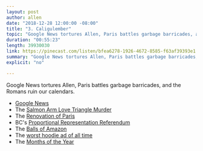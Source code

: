 ```yaml
---
layout: post
author: allen
date: "2018-12-28 12:00:00 -08:00"
title: "3. Caligulember"
topic: "Google News tortures Allen, Paris battles garbage barricades, and the Romans ruin our calendars."
duration: "00:55:23"
length: 39930030
link: https://pinecast.com/listen/bfea6278-1926-4672-8585-f63af39393e1.mp3
summary: "Google News tortures Allen, Paris battles garbage barricades, and the Romans ruin our calendars."
explicit: "no"

---
```

 
Google News tortures Allen, Paris battles garbage barricades, and the Romans ruin our calendars.

- [Google News](https://news.google.com/)
- The [Salmon Arm Love Triangle Murder](https://vancouversun.com/news/local-news/salmon-arm-love-triangle-he-almost-got-away-with-murder)
- The [Renovation of Paris](https://en.wikipedia.org/wiki/Haussmann%27s_renovation_of_Paris)
- BC's [Proportional Representation Referendum](https://en.wikipedia.org/wiki/2018_British_Columbia_electoral_reform_referendum)
- The [Balls of Amazon](https://inhabitat.com/amazons-biosphere-domes-are-slowly-taking-shape-in-seattle/)
- The [worst hoodie ad of all time](https://imgur.com/a/Q4U3L0x)
- The [Months of the Year](http://historyofenglishpodcast.com/2018/10/16/episode-117-whats-in-a-name/)